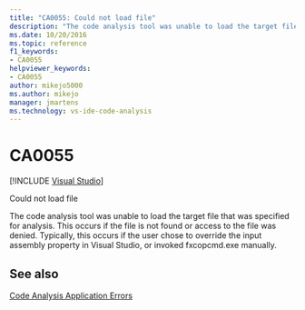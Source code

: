 ```yaml
---
title: "CA0055: Could not load file"
description: "The code analysis tool was unable to load the target file that was specified for analysis."
ms.date: 10/20/2016
ms.topic: reference
f1_keywords:
- CA0055
helpviewer_keywords:
- CA0055
author: mikejo5000
ms.author: mikejo
manager: jmartens
ms.technology: vs-ide-code-analysis
---
```

# CA0055

 [!INCLUDE [Visual Studio](~/includes/applies-to-version/vs-windows-only.md)]

Could not load file

The code analysis tool was unable to load the target file that was specified for analysis. This occurs if the file is not found or access to the file was denied. Typically, this occurs if the user chose to override the input assembly property in Visual Studio, or invoked fxcopcmd.exe manually.

## See also
[Code Analysis Application Errors](../code-quality/code-analysis-application-errors.md)
